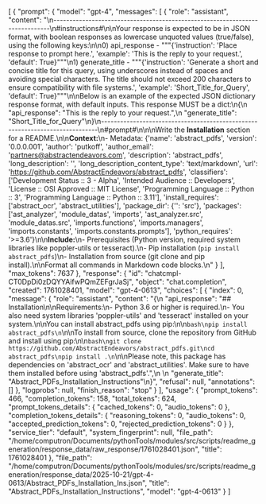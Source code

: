 [
    {
        "prompt": {
            "model": "gpt-4",
            "messages": [
                {
                    "role": "assistant",
                    "content": "\n-----------------------------------------------------------------------------\n#instructions#\n\nYour response is expected to be in JSON format, with boolean responses as lowercase unquoted values (true/false), using the following keys:\n\n0) api_response - \"\"\"{'instruction': 'Place response to prompt here.', 'example': 'This is the reply to your request.', 'default': True}\"\"\"\n1) generate_title - \"\"\"{'instruction': 'Generate a short and concise title for this query, using underscores instead of spaces and avoiding special characters. The title should not exceed 200 characters to ensure compatibility with file systems.', 'example': 'Short_Title_for_Query', 'default': True}\"\"\"\n\nBelow is an example of the expected JSON dictionary response format, with default inputs. This response MUST be a dict:\n{\n  \"api_response\": \"This is the reply to your request.\",\n  \"generate_title\": \"Short_Title_for_Query\"\n}\n-----------------------------------------------------------------------------\n#prompt#\n\n\nWrite the **Installation** section for a README.\n\n**Context:**\n- Metadata: {'name': 'abstract_pdfs', 'version': '0.0.0.001', 'author': 'putkoff', 'author_email': 'partners@abstractendeavors.com', 'description': 'abstract_pdfs', 'long_description': '', 'long_description_content_type': 'text/markdown', 'url': 'https://github.com/AbstractEndeavors/abstract_pdfs', 'classifiers': ['Development Status :: 3 - Alpha', 'Intended Audience :: Developers', 'License :: OSI Approved :: MIT License', 'Programming Language :: Python :: 3', 'Programming Language :: Python :: 3.11'], 'install_requires': ['abstract_ocr', 'abstract_utilities'], 'package_dir': {'': 'src'}, 'packages': ['ast_analyzer', 'module_datas', 'imports', 'ast_analyzer.src', 'module_datas.src', 'imports.functions', 'imports.managers', 'imports.constants', 'imports.constants.prompts'], 'python_requires': '>=3.6'}\n\n**Include:**\n- Prerequisites (Python version, required system libraries like poppler-utils or tesseract).\n- Pip installation (`pip install abstract_pdfs`)\n- Installation from source (git clone and pip install).\n\nFormat all commands in Markdown code blocks.\n"
                }
            ],
            "max_tokens": 7637
        },
        "response": {
            "id": "chatcmpl-CT0DpDi0zDQYYAifwPQmZEFgrJaSj",
            "object": "chat.completion",
            "created": 1761028401,
            "model": "gpt-4-0613",
            "choices": [
                {
                    "index": 0,
                    "message": {
                        "role": "assistant",
                        "content": "{\n  \"api_response\": \"## Installation\n\nRequirements:\n- Python 3.6 or higher is required.\n- You also need system libraries 'poppler-utils' and 'tesseract' installed on your system.\n\nYou can install abstract_pdfs using pip:\n\n```bash\npip install abstract_pdfs\n```\n\nTo install from source, clone the repository from GitHub and install using pip:\n\n```bash\ngit clone https://github.com/AbstractEndeavors/abstract_pdfs.git\ncd abstract_pdfs\npip install .\n```\n\nPlease note, this package has dependencies on 'abstract_ocr' and 'abstract_utilities'. Make sure to have them installed before using 'abstract_pdfs'.\",\n  \n  \"generate_title\": \"Abstract_PDFs_Installation_Instructions\"\n}",
                        "refusal": null,
                        "annotations": []
                    },
                    "logprobs": null,
                    "finish_reason": "stop"
                }
            ],
            "usage": {
                "prompt_tokens": 466,
                "completion_tokens": 158,
                "total_tokens": 624,
                "prompt_tokens_details": {
                    "cached_tokens": 0,
                    "audio_tokens": 0
                },
                "completion_tokens_details": {
                    "reasoning_tokens": 0,
                    "audio_tokens": 0,
                    "accepted_prediction_tokens": 0,
                    "rejected_prediction_tokens": 0
                }
            },
            "service_tier": "default",
            "system_fingerprint": null,
            "file_path": "/home/computron/Documents/pythonTools/modules/src/scripts/readme_generation/response_data/raw_response/1761028401.json",
            "title": 1761028401
        },
        "file_path": "/home/computron/Documents/pythonTools/modules/src/scripts/readme_generation/response_data/2025-10-21/gpt-4-0613/Abstract_PDFs_Installation_Ins.json",
        "title": "Abstract_PDFs_Installation_Instructions",
        "model": "gpt-4-0613"
    }
]